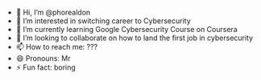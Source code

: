 - 👋 Hi, I’m @phorealdon
- 👀 I’m interested in switching career to Cybersecurity
- 🌱 I’m currently learning Google Cybersecurity Course on Coursera
- 💞️ I’m looking to collaborate on how to land the first job in cybersecurity
- 📫 How to reach me: ???
- 😄 Pronouns: Mr 
- ⚡ Fun fact: boring

<!---
phorealdon/phorealdon is a ✨ special ✨ repository because its `README.md` (this file) appears on your GitHub profile.
You can click the Preview link to take a look at your changes.
--->

